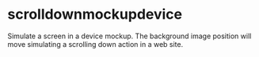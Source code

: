 # scrolldownmockupdevice
Simulate a screen in a device mockup. The background image position will move simulating a scrolling down action in a web site.

